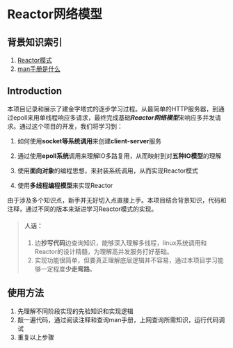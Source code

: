 # Reactor网络模型

## 背景知识索引
1. [Reactor模式](https://www.xiaolincoding.com/os/8_network_system/reactor.html#%E6%BC%94%E8%BF%9B)
2. [man手册是什么](https://en.wikipedia.org/wiki/Man_page)

## Introduction

本项目记录和展示了建金字塔式的逐步学习过程。从最简单的HTTP服务器，到通过epoll来用单线程响应多请求，最终完成基础***Reactor网络模型***来响应多并发请求。通过这个项目的开发，我们将学习到：
1. 如何使用**socket等系统调用**来创建**client-server**服务

2. 通过使用**epoll系统**调用来理解IO多路复用，从而映射到对**五种IO模型**的理解

3. 使用**面向对象**的编程思想，来封装系统调用，从而实现Reactor模式

4. 使用**多线程编程模型**来实现Reactor

   


由于涉及多个知识点，新手并无好切入点直接上手。本项目结合背景知识，代码和注释，通过不同的版本来渐进学习Reactor模式的实现。

> #### **人话**： 
> 1. 边**抄写代码**边查询知识，能够深入理解多线程，linux系统调用和Reactor的设计精髓，为理解高并发服务打好基础。
> 2. 实现功能很简单，但要真正理解底层逻辑并不容易，通过本项目学习能够一定程度**少走弯路**。

## 使用方法

1. 先理解不同阶段实现的先验知识和实现逻辑
2. 敲一遍代码，通过阅读注释和查询man手册，上网查询所需知识，运行代码调试
3. 重复以上步骤